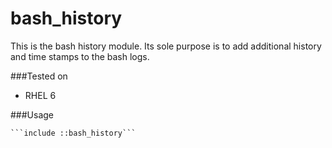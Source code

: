 # bash_history #

This is the bash history module. Its sole purpose is to add additional history and time stamps to the bash logs.


###Tested on
* RHEL 6

###Usage  

    ```include ::bash_history```
